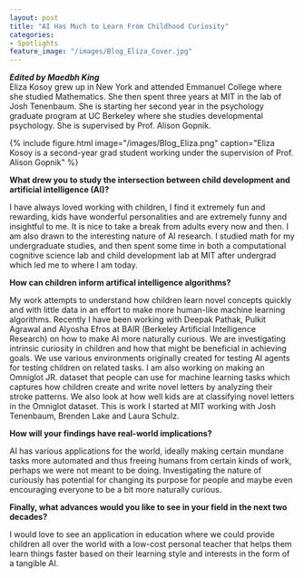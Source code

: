 ```yaml
---
layout: post
title: "AI Has Much to Learn From Childhood Curiosity"
categories: 
- Spotlights
feature_image: "/images/Blog_Eliza_Cover.jpg"
---
```

***Edited by Maedbh King***<br/>
Eliza Kosoy grew up in New York and attended Emmanuel College where she studied Mathematics. She then spent three years at MIT in the lab of Josh Tenenbaum. She is starting her second year in the psychology graduate program at UC Berkeley where she studies developmental psychology. She is supervised by Prof. Alison Gopnik.

{% include figure.html image="/images/Blog_Eliza.png" caption="Eliza Kosoy is a second-year grad student working under the supervision of Prof. Alison Gopnik" %}

**What drew you to study the intersection between child development and artificial intelligence (AI)?**

I have always loved working with children, I find it extremely fun and rewarding, kids have wonderful personalities and are extremely funny and insightful to me. It is nice to take a break from adults every now and then. I am also drawn to the interesting nature of AI research. I studied math for my undergraduate studies, and then spent some time in both a computational cognitive science lab and child development lab at MIT after undergrad which led me to where I am today. 

**How can children inform artifical intelligence algorithms?**

My work attempts to understand how children learn novel concepts quickly and with little data in an effort to make more human-like machine learning algorithms. Recently I have been working with Deepak Pathak, Pulkit Agrawal and Alyosha Efros at BAIR (Berkeley Artificial Intelligence Research) on how to make AI more naturally curious. We are investigating intrinsic curiosity in children and how that might be beneficial in achieving goals. We use various environments originally created for testing AI agents for testing children on related tasks. I am also working on making an Omniglot JR. dataset that people can use for machine learning tasks which captures how children create and write novel letters by analyzing their stroke patterns. We also look at how well kids are at classifying novel letters in the Omniglot dataset. This is work I started at MIT working with Josh Tenenbaum, Brenden Lake and Laura Schulz. 

**How will your findings have real-world implications?**

AI has various applications for the world, ideally making certain mundane tasks more automated and thus freeing humans from certain kinds of work, perhaps we were not meant to be doing. Investigating the nature of curiously has potential for changing its purpose for people and maybe even encouraging everyone to be a bit more naturally curious. 

**Finally, what advances would you like to see in your field in the next two decades?**

I would love to see an application in education where we could provide children all over the world with a low-cost personal teacher that helps them learn things faster based on their learning style and interests in the form of a tangible AI.

